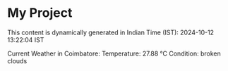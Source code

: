 # My Project

This content is dynamically generated in Indian Time (IST): 2024-10-12 13:22:04 IST


Current Weather in Coimbatore:
Temperature: 27.88 °C
Condition: broken clouds
